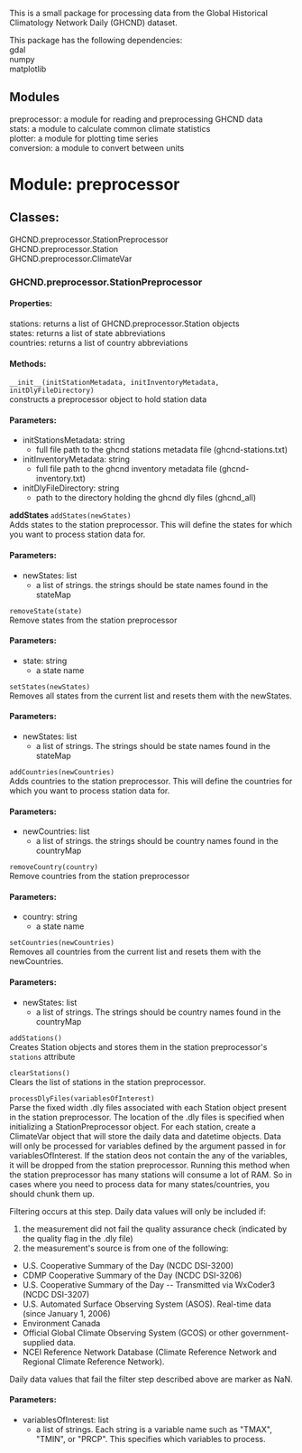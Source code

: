 This is a small package for processing data from the Global Historical Climatology Network Daily (GHCND) dataset.

This package has the following dependencies:  
gdal  
numpy  
matplotlib  

Modules  
-----------  
preprocessor: a module for reading and preprocessing GHCND data  
stats: a module to calculate common climate statistics  
plotter: a module for plotting time series  
conversion: a module to convert between units  
  
  
# Module: preprocessor  
  
## Classes:   
GHCND.preprocessor.StationPreprocessor  
GHCND.preprocessor.Station  
GHCND.preprocessor.ClimateVar  
  
### GHCND.preprocessor.StationPreprocessor

#### Properties:  
stations: returns a list of GHCND.preprocessor.Station objects  
states: returns a list of state abbreviations  
countries: returns a list of country abbreviations  
  
#### Methods:   
```__init__(initStationMetadata, initInventoryMetadata, initDlyFileDirectory)```  
constructs a preprocessor object to hold station data  
  #### Parameters:    
  - initStationsMetadata: string  
    - full file path to the ghcnd stations metadata file (ghcnd-stations.txt)  
  - initInventoryMetadata: string  
    - full file path to the ghcnd inventory metadata file (ghcnd-inventory.txt)  
  - initDlyFileDirectory: string  
    - path to the directory holding the ghcnd dly files (ghcnd_all)  

<b> addStates </b>
```addStates(newStates)```  
Adds states to the station preprocessor. This will define the states for which you want to process station data for.  
  #### Parameters:
  - newStates: list  
    - a list of strings. the strings should be state names found in the stateMap  
    
```removeState(state)```  
Remove states from the station preprocessor  
  #### Parameters:  
  - state: string  
    - a state name  
    
```setStates(newStates)```  
Removes all states from the current list and resets them with the newStates.  
  #### Parameters:
  - newStates: list  
    - a list of strings. The strings should be state names found in the stateMap  
    
```addCountries(newCountries)```  
Adds countries to the station preprocessor. This will define the countries for which you want to process station data for.  
  #### Parameters:
  - newCountries: list  
    - a list of strings. the strings should be country names found in the countryMap  
    
```removeCountry(country)```  
Remove countries from the station preprocessor  
  #### Parameters:  
  - country: string  
    - a state name  
    
```setCountries(newCountries)```  
Removes all countries from the current list and resets them with the newCountries.  
  #### Parameters:
  - newStates: list  
    - a list of strings. The strings should be country names found in the countryMap  
    
```addStations()```  
Creates Station objects and stores them in the station preprocessor's ```stations``` attribute  

```clearStations()```  
Clears the list of stations in the station preprocessor.  

```processDlyFiles(variablesOfInterest)```  
Parse the fixed width .dly files associated with each Station object present in the station preprocessor. The location of the .dly files is specified when initializing a StationPreprocessor object. For each station, create a ClimateVar object that will store the daily data and datetime objects. Data will only be processed for variables defined by the argument passed in for variablesOfInterest. If the station deos not contain the any of the variables, it will be dropped from the station preprocessor. Running this method when the station preprocessor has many stations will consume a lot of RAM. So in cases where you need to process data for many states/countries, you should chunk them up.  
  
Filtering occurs at this step. Daily data values will only be included if:
1. the measurement did not fail the quality assurance check (indicated by the quality flag in the .dly file)  
2. the measurement's source is from one of the following:  
  - U.S. Cooperative Summary of the Day (NCDC DSI-3200)  
  - CDMP Cooperative Summary of the Day (NCDC DSI-3206)  
  - U.S. Cooperative Summary of the Day -- Transmitted via WxCoder3 (NCDC DSI-3207)  
  - U.S. Automated Surface Observing System (ASOS). Real-time data (since January 1, 2006)  
  - Environment Canada  
  - Official Global Climate Observing System (GCOS) or other government-supplied data.  
  - NCEI Reference Network Database (Climate Reference Network and Regional Climate Reference Network).  
  
Daily data values that fail the filter step described above are marker as NaN.  

  #### Parameters:
  - variablesOfInterest: list  
    - a list of strings. Each string is a variable name such as "TMAX", "TMIN", or "PRCP". This specifies which variables to process.  
    

